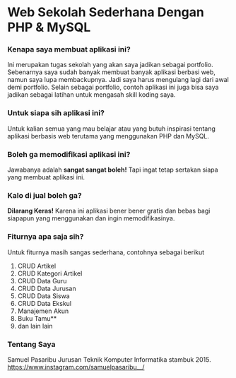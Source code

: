 # Web Sekolah Sederhana Dengan PHP & MySQL 

### Kenapa saya membuat aplikasi ini?

Ini merupakan tugas sekolah yang akan saya jadikan sebagai portfolio. Sebenarnya saya sudah banyak membuat banyak aplikasi berbasi web, namun saya lupa membackupnya. Jadi saya harus mengulang lagi dari awal demi portfolio. Selain sebagai portfolio, contoh aplikasi ini juga bisa saya jadikan sebagai latihan untuk mengasah skill koding saya.

### Untuk siapa sih aplikasi ini?

Untuk kalian semua yang mau belajar atau yang butuh inspirasi tentang aplikasi berbasis web terutama yang menggunakan PHP dan MySQL.

### Boleh ga memodifikasi aplikasi ini?

Jawabanya adalah **sangat sangat boleh!** Tapi ingat tetap sertakan siapa yang membuat aplikasi ini. 

### Kalo di jual boleh ga?

**Dilarang Keras!** Karena ini aplikasi bener bener gratis dan bebas bagi siapapun yang menggunakan dan ingin memodifikasinya.

### Fiturnya apa saja sih?
Untuk fiturnya masih sangas sederhana, contohnya sebagai berikut
1. CRUD Artikel
2. CRUD Kategori Artikel
3. CRUD Data Guru
4. CRUD Data Jurusan
5. CRUD Data Siswa
6. CRUD Data Ekskul
7. Manajemen Akun
8. Buku Tamu**
9. dan lain lain


### Tentang Saya

Samuel Pasaribu Jurusan Teknik Komputer Informatika stambuk 2015. https://www.instagram.com/samuelpasaribu__/
